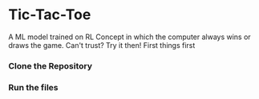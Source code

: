 # Tic-Tac-Toe
A ML model trained on RL Concept in which the computer always wins or draws the game. Can't trust? Try it then!
First things first

### Clone the Repository

### Run the files
